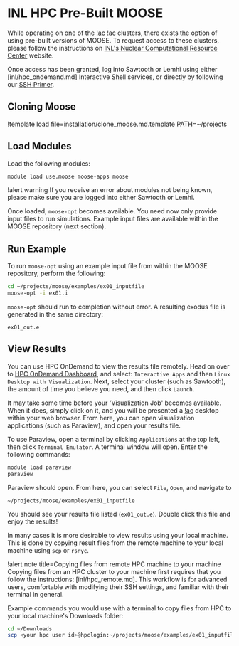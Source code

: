 # INL HPC Pre-Built MOOSE

While operating on one of the [!ac](INL) [!ac](HPC) clusters, there exists the option of using
pre-built versions of MOOSE. To request access to these clusters, please follow the instructions on
[INL's Nuclear Computational Resource Center](https://inl.gov/ncrc/) website.

Once access has been granted, log into Sawtooth or Lemhi using either [inl/hpc_ondemand.md]
Interactive Shell services, or directly by following our [SSH Primer](inl/hpc_remote.md).

## Cloning Moose

!template load file=installation/clone_moose.md.template PATH=~/projects

## Load Modules

Load the following modules:

```bash
module load use.moose moose-apps moose
```

!alert warning
If you receive an error about modules not being known, please make sure you are logged into either
Sawtooth or Lemhi.

Once loaded, `moose-opt` becomes available. You need now only provide input files to run
simulations. Example input files are available within the MOOSE repository (next section).

## Run Example

To run `moose-opt` using an example input file from within the MOOSE repository, perform the
following:

```bash
cd ~/projects/moose/examples/ex01_inputfile
moose-opt -i ex01.i
```

`moose-opt` should run to completion without error. A resulting exodus file is generated in the same
directory:

```pre
ex01_out.e
```

## View Results

You can use HPC OnDemand to view the results file remotely. Head on over to
[HPC OnDemand Dashboard](https://hpcondemand.inl.gov/pun/sys/dashboard), and select:
`Interactive Apps` and then `Linux Desktop with Visualization`. Next, select your cluster (such as
Sawtooth), the amount of time you believe you need, and then click `Launch`.

It may take some time before your 'Visualization Job' becomes available. When it does, simply click
on it, and you will be presented a [!ac](GUI) desktop within your web browser. From here, you can
open visualization applications (such as Paraview), and open your results file.

To use Paraview, open a terminal by clicking `Applications` at the top left, then click
`Terminal Emulator`. A terminal window will open. Enter the following commands:

```bash
module load paraview
paraview
```

Paraview should open. From here, you can select `File`, `Open`, and navigate to

```pre
~/projects/moose/examples/ex01_inputfile
```

You should see your results file listed (`ex01_out.e`). Double click this file and enjoy the
results!

In many cases it is more desirable to view results using your local machine. This is done by copying
result files from the remote machine to your local machine using `scp` or `rsnyc`.

!alert note title=Copying files from remote HPC machine to your machine
Copying files from an HPC cluster to your machine first requires that you follow the instructions:
[inl/hpc_remote.md]. This workflow is for advanced users, comfortable with modifying their SSH
settings, and familiar with their terminal in general.

Example commands you would use with a terminal to copy files from HPC to your local machine's
Downloads folder:

```bash
cd ~/Downloads
scp <your hpc user id>@hpclogin:~/projects/moose/examples/ex01_inputfile/ex01_out.e .
```
